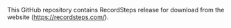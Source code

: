 This GitHub repository contains RecordSteps release for download from the website (https://recordsteps.com/).
